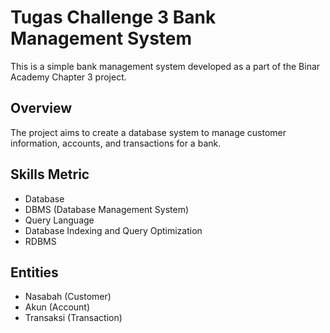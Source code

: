 # Tugas Challenge 3 Bank Management System

This is a simple bank management system developed as a part of the Binar Academy Chapter 3 project.

## Overview

The project aims to create a database system to manage customer information, accounts, and transactions for a bank.

## Skills Metric
- Database
- DBMS (Database Management System)
- Query Language
- Database Indexing and Query Optimization
- RDBMS

## Entities

- Nasabah (Customer)
- Akun (Account)
- Transaksi (Transaction)



